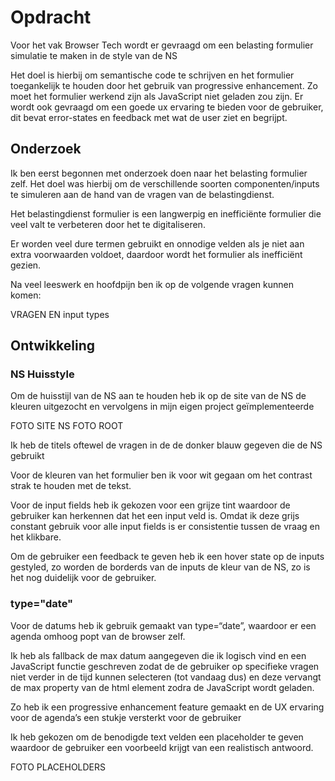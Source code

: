 # Opdracht

Voor het vak Browser Tech wordt er gevraagd om een belasting formulier simulatie te maken in de style van de NS

Het doel is hierbij om semantische code te schrijven en het formulier toegankelijk te houden door het gebruik van progressive enhancement. Zo moet het formulier werkend zijn als JavaScript niet geladen zou zijn. Er wordt ook gevraagd om een goede ux ervaring te bieden voor de gebruiker, dit bevat error-states en feedback met wat de user ziet en begrijpt.

## Onderzoek

Ik ben eerst begonnen met onderzoek doen naar het belasting formulier zelf. Het doel was hierbij om de verschillende soorten componenten/inputs te simuleren aan de hand van de vragen van de belastingdienst.

Het belastingdienst formulier is een langwerpig en inefficiënte formulier die veel valt te verbeteren door het te digitaliseren.

Er worden veel dure termen gebruikt en onnodige velden als je niet aan extra voorwaarden voldoet, daardoor wordt het formulier als inefficiënt gezien.

Na veel leeswerk en hoofdpijn ben ik op de volgende vragen kunnen komen:

VRAGEN EN input types

## Ontwikkeling

### NS Huisstyle

Om de huisstijl van de NS aan te houden heb ik op de site van de NS de kleuren uitgezocht en vervolgens in mijn eigen project geïmplementeerde

FOTO SITE NS
FOTO ROOT

Ik heb de titels oftewel de vragen in de de donker blauw gegeven die de NS gebruikt

Voor de kleuren van het formulier ben ik voor wit gegaan om het contrast strak te houden met de tekst.

Voor de input fields heb ik gekozen voor een grijze tint waardoor de gebruiker kan herkennen dat het een input veld is. Omdat ik deze grijs constant gebruik voor alle input fields is er consistentie tussen de vraag en het klikbare.

Om de gebruiker een feedback te geven heb ik een hover state op de inputs gestyled, zo worden de borderds van de inputs de kleur van de NS, zo is het nog duidelijk voor de gebruiker.

### type="date"

Voor de datums heb ik gebruik gemaakt van type=“date”, waardoor er een agenda omhoog popt van de browser zelf.

Ik heb als fallback de max datum aangegeven die ik logisch vind en een JavaScript functie geschreven zodat de de gebruiker op specifieke vragen niet verder in de tijd kunnen selecteren (tot vandaag dus) en deze vervangt de max property van de html element zodra de JavaScript wordt geladen.

Zo heb ik een progressive enhancement feature gemaakt en de UX ervaring voor de agenda’s een stukje versterkt voor de gebruiker

Ik heb gekozen om de benodigde text velden een placeholder te geven waardoor de gebruiker een voorbeeld krijgt van een realistisch antwoord.

FOTO PLACEHOLDERS
